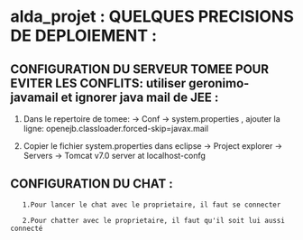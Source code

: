 # alda_projet : QUELQUES PRECISIONS DE DEPLOIEMENT :


## CONFIGURATION DU SERVEUR TOMEE POUR EVITER LES CONFLITS: utiliser geronimo-javamail et ignorer java mail de JEE :

1. Dans le repertoire de tomee: -> Conf -> system.properties , 
   ajouter la ligne:
     openejb.classloader.forced-skip=javax.mail

2. Copier le fichier system.properties dans 
   eclipse -> Project explorer -> Servers -> Tomcat v7.0 server at localhost-confg



## CONFIGURATION DU CHAT :
 
       1.Pour lancer le chat avec le proprietaire, il faut se connecter
  
       2.Pour chatter avec le proprietaire, il faut qu'il soit lui aussi connecté
  

  
